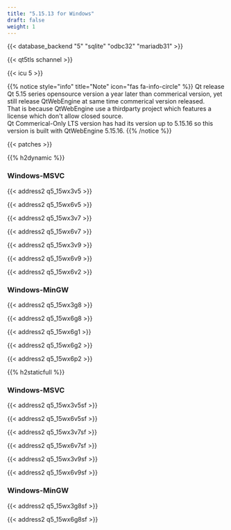 ```yaml
---
title: "5.15.13 for Windows"
draft: false
weight: 1
---
```


{{< database_backend "5" "sqlite" "odbc32" "mariadb31" >}}

{{< qt5tls schannel >}}

{{< icu 5 >}}

{{% notice style="info" title="Note"  icon="fas fa-info-circle" %}}
Qt release Qt 5.15 series opensource version a year later than commerical version, yet still release QtWebEngine at same time commerical version released.  
That is because QtWebEngine use a thirdparty project which features a license which don't allow closed source.  
Qt Commerical-Only LTS version has had its version up to 5.15.16 so this version is built with QtWebEngine 5.15.16.
{{% /notice %}}

{{< patches >}}

{{% h2dynamic %}}

### Windows-MSVC

{{< address2 q5_15wx3v5 >}}

{{< address2 q5_15wx6v5 >}}

{{< address2 q5_15wx3v7 >}}

{{< address2 q5_15wx6v7 >}}

{{< address2 q5_15wx3v9 >}}

{{< address2 q5_15wx6v9 >}}

{{< address2 q5_15wx6v2 >}}

### Windows-MinGW

{{< address2 q5_15wx3g8 >}}

{{< address2 q5_15wx6g8 >}}

{{< address2 q5_15wx6g1 >}}

{{< address2 q5_15wx6g2 >}}

{{< address2 q5_15wx6p2 >}}

{{% h2staticfull %}}

### Windows-MSVC

{{< address2 q5_15wx3v5sf >}}

{{< address2 q5_15wx6v5sf >}}

{{< address2 q5_15wx3v7sf >}}

{{< address2 q5_15wx6v7sf >}}

{{< address2 q5_15wx3v9sf >}}

{{< address2 q5_15wx6v9sf >}}

### Windows-MinGW

{{< address2 q5_15wx3g8sf >}}

{{< address2 q5_15wx6g8sf >}}

